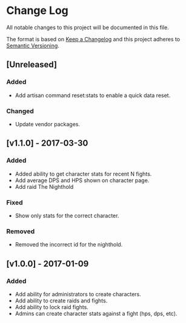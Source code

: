 # Change Log
All notable changes to this project will be documented in this file.

The format is based on [Keep a Changelog](http://keepachangelog.com/) 
and this project adheres to [Semantic Versioning](http://semver.org/).

## [Unreleased]
### Added
- Add artisan command reset:stats to enable a quick data reset.

### Changed
- Update vendor packages.

## [v1.1.0] - 2017-03-30
### Added
- Added ability to get character stats for recent N fights.
- Add average DPS and HPS shown on character page.
- Add raid The Nighthold

### Fixed
- Show only stats for the correct character.

### Removed
- Removed the incorrect id for the nighthold.

## [v1.0.0] - 2017-01-09
### Added
- Add ability for administrators to create characters.
- Add ability to create raids and fights.
- Add ability to lock raid fights.
- Admins can create character stats against a fight (hps, dps, etc).
